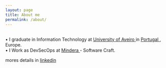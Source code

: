 ```yaml
---
layout: page
title: About me
permalink: /about/
---
```


<div class="circular">
</div>

<br> • I graduate in Information Technology at <a href="http://www.ua.pt/estga/PageCourse.aspx?id=63&b=1"> University of Aveiro </a> in <a href="https://www.google.pt/maps/place/Portugal/@39.4702232,-12.3570939,6z/data=!3m1!4b1!4m2!3m1!1s0xb32242dbf4226d5:0x2ab84b091c4ef041"> Portugal </a>, Europe.
<br> • I Work as DevSecOps at <a href="https://mindera.com"> Mindera </a> - Software Craft.

mores details in [linkedin](http://www.linkedin.com/in/arainho) 

